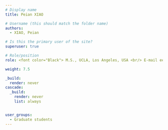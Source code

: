 ```yaml
---
# Display name
title: Peian XIAO

# Username (this should match the folder name)
authors:
  - XIAO, Peian 

# Is this the primary user of the site?
superuser: true

# Role/position
role: <font color="Black"> M.S., UCLA, Los Angeles, USA <br/> E-mail eepeianx at ust.hk</font>

weight: 7.5

_build:
  render: never
cascade:
  _build:
    render: never
    list: always


user_groups:
  - Graduate students
---
```

